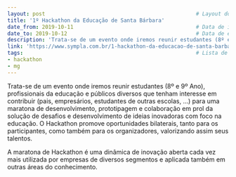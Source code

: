 ```yaml
---
layout: post                                                # Layout do post, deixar por padrão post.
title: '1º Hackathon da Educação de Santa Bárbara'                     # Título da conferência.
date_from: 2019-10-11                                       # Data de início da conferência no formado yyyy-mm-dd sem aspas.
date_to: 2019-10-12                                         # Data de encerramento da conferência no formado yyyy-mm-dd sem aspas.
description: 'Trata-se de um evento onde iremos reunir estudantes (8º e 9º Ano) que tenham interesse em contribuir para uma maratona de desenvolvimento com foco na educação.'    # Descrição da conferência.
link: 'https://www.sympla.com.br/1-hackathon-da-educacao-de-santa-barbara__661568'                      # Link oficial da conferência.
tags:                                                       # Lista de tags associadas a sua conferência. Ex: Linguagem (js) e estado (sp). Caso seja mais de uma linguagem use apenas geral.
- hackathon
- mg
---
```

Trata-se de um evento onde iremos reunir estudantes (8º e 9º Ano), profissionais da educação e públicos diversos que tenham interesse em contribuir (pais, empresários, estudantes de outras escolas, ...) para uma maratona de desenvolvimento, prototipagem e colaboração em prol da solução de desafios e desenvolvimento de ideias inovadoras com foco na educação. O Hackathon promove oportunidades bilaterais, tanto para os participantes, como também para os organizadores, valorizando assim seus talentos.

A maratona de Hackathon é uma dinâmica de inovação aberta cada vez mais utilizada por empresas de diversos segmentos e aplicada também em outras áreas do conhecimento.
